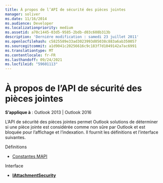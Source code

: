 ```yaml
---
title: À propos de l’API de sécurité des pièces jointes
manager: soliver
ms.date: 11/16/2014
ms.audience: Developer
ms.localizationpriority: medium
ms.assetid: a70c1445-03d5-9585-2bdb-d03c608b313b
description: 'Derniére modification : samedi 23 juillet 2011'
ms.openlocfilehash: c5825589e33ad3023993d05038c883a6ab350057
ms.sourcegitcommit: a1d9041c20256616c9c183f7d1049142a7ac6991
ms.translationtype: MT
ms.contentlocale: fr-FR
ms.lasthandoff: 09/24/2021
ms.locfileid: "59601113"
---
```

# <a name="about-the-attachment-security-api"></a>À propos de l’API de sécurité des pièces jointes

  
  
**S’applique à** : Outlook 2013 | Outlook 2016 
  
L’API de sécurité des pièces jointes permet Outlook solutions de déterminer si une pièce jointe est considérée comme non sûre par Outlook et est bloquée pour l’affichage et l’indexation. Il fournit les définitions et l’interface suivantes.
  
Définitions
  
- [Constantes MAPI](mapi-constants.md)
    
Interface
  
- **[IAttachmentSecurity](iattachmentsecurityiunknown.md)**
    

